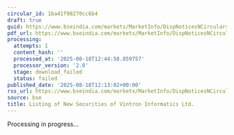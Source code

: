 ```yaml
---
circular_id: 1ba41f98270cc6b4
draft: true
guid: https://www.bseindia.com/markets/MarketInfo/DispNoticesNCirculars.aspx?Noticeid={B13FDDB7-9F21-44A3-B28D-B88CEE646F52}&noticeno=20250818-25&dt=08/18/2025&icount=25&totcount=30&flag=0
pdf_url: https://www.bseindia.com/markets/MarketInfo/DispNoticesNCirculars.aspx?Noticeid={B13FDDB7-9F21-44A3-B28D-B88CEE646F52}&noticeno=20250818-25&dt=08/18/2025&icount=25&totcount=30&flag=0
processing:
  attempts: 1
  content_hash: ''
  processed_at: '2025-08-18T12:44:58.859757'
  processor_version: '2.0'
  stage: download_failed
  status: failed
published_date: '2025-08-18T12:13:02+00:00'
rss_url: https://www.bseindia.com/markets/MarketInfo/DispNoticesNCirculars.aspx?Noticeid={B13FDDB7-9F21-44A3-B28D-B88CEE646F52}&noticeno=20250818-25&dt=08/18/2025&icount=25&totcount=30&flag=0
source: bse
title: Listing of New Securities of Vintron Informatics Ltd.
---
```


Processing in progress...